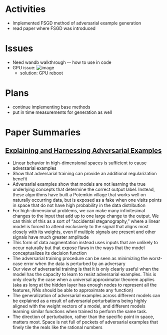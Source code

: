 # Activities
* Implemented FSGD method of adversarial example generation
* read paper where FSGD was introduced

# Issues
* Need wandb walkthrough -- how to use in code
* GPU issue:
  ![image](https://github.com/christymarc/ARCS_Reports/assets/70297740/6ace5b7b-4ac0-4a7f-8a64-38cb0ba64747)
  * solution: GPU reboot

# Plans
* continue implementing base methods
* put in time measurements for generation as well

# Paper Summaries
## [Explaining and Harnessing Adversarial Examples](https://arxiv.org/pdf/1412.6572.pdf)
* Linear behavior in high-dimensional spaces is sufficient to cause adversarial examples
* Show that adversarial training can provide an additional regularization benefit
* Adversarial examples show that models are not learning the true underlying concepts that determine the correct output label. Instead, these algorithms have built a Potemkin village that works well on naturally occurring data, but is exposed as a fake when one visits points in space that do not have high probability in the data distribution
* For high-dimensional problems, we can make many infinitesimal changes to the input that add up to one large change to the output. We can think of this as a sort of “accidental steganography,” where a linear model is forced to attend
exclusively to the signal that aligns most closely with its weights, even if multiple signals are present and other signals have much greater amplitude
* This form of data augmentation instead uses inputs that are unlikely to occur naturally but that expose flaws in the ways that the model conceptualizes its decision function
* The adversarial training procedure can be seen as minimizing the worst-case error when the data is perturbed by an adversary
*  Our view of adversarial training is that it is only clearly useful when the model has the capacity to learn to
resist adversarial examples. This is only clearly the case when a universal approximator theorem applies (aka as long at the hidden layer has enough nodes to represent all the features, NNs should be able to approximate any function)
* The generalization of adversarial examples across different models can be explained as a result of adversarial perturbations being highly aligned with the weight vectors of a model, and different models learning similar functions when trained to perform the same task.
* The direction of perturbation, rather than the specific point in space, matters most. Space is not full of pockets of adversarial examples that finely tile the reals like the rational numbers
